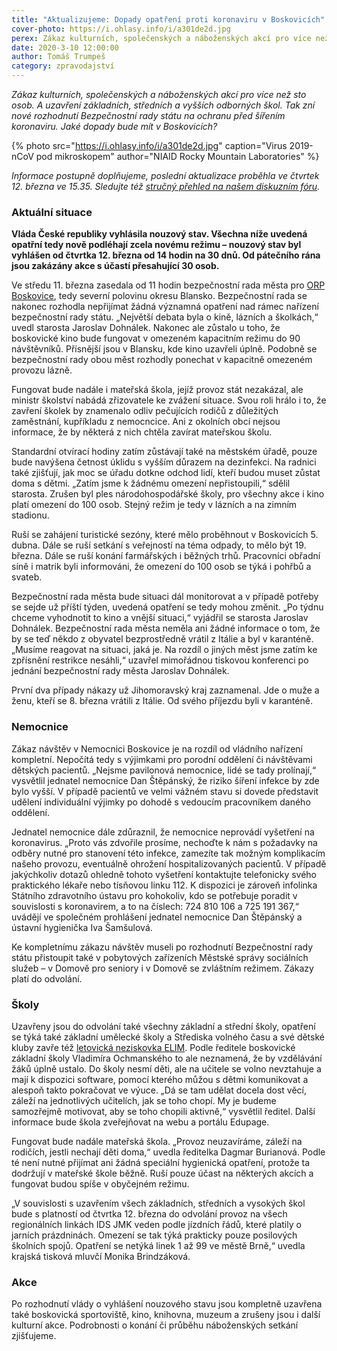 ```yaml
---
title: "Aktualizujeme: Dopady opatření proti koronaviru v Boskovicích"
cover-photo: https://i.ohlasy.info/i/a301de2d.jpg
perex: Zákaz kulturních, společenských a náboženských akcí pro více než sto osob. A uzavření základních, středních a vyšších odborných škol. Tak zní nové rozhodnutí Bezpečnostní rady státu na ochranu před šířením koronaviru.
date: 2020-3-10 12:00:00
author: Tomáš Trumpeš
category: zpravodajství
---
```


*Zákaz kulturních, společenských a náboženských akcí pro více než sto osob. A uzavření základních, středních a vyšších odborných škol. Tak zní nové rozhodnutí Bezpečnostní rady státu na ochranu před šířením koronaviru. Jaké dopady bude mít v Boskovicích?*

{% photo src="https://i.ohlasy.info/i/a301de2d.jpg" caption="Virus 2019-nCoV pod mikroskopem" author="NIAID Rocky Mountain Laboratories" %}

*Informace postupně doplňujeme, poslední aktualizace proběhla ve čtvrtek 12. března ve 15.35. Sledujte též [stručný přehled na našem diskuzním fóru](https://forum.ohlasy.info/t/aktualni-opatreni-proti-koronaviru/387).*

### Aktuální situace

**Vláda České republiky vyhlásila nouzový stav. Všechna níže uvedená opatřní tedy nově podléhají zcela novému režimu – nouzový stav byl vyhlášen od čtvrtka 12. března od 14 hodin na 30 dnů. Od pátečního rána jsou zakázány akce s účastí přesahující 30 osob.**

Ve středu 11. března zasedala od 11 hodin bezpečnostní rada města pro [ORP Boskovice](https://cs.wikipedia.org/wiki/Obvod_obce_s_rozš%C3%ADřenou_působnost%C3%AD_Boskovice), tedy severní polovinu okresu Blansko. Bezpečnostní rada se nakonec rozhodla nepřijímat žádná významná opatření nad rámec nařízení bezpečnostní rady státu. „Největší debata byla o kině, lázních a školkách,“ uvedl starosta Jaroslav Dohnálek. Nakonec ale zůstalo u toho, že boskovické kino bude fungovat v omezeném kapacitním režimu do 90 návštěvníků. Přísnější jsou v Blansku, kde kino uzavřeli úplně. Podobně se bezpečnostní rady obou měst rozhodly ponechat v kapacitně omezeném provozu lázně.

Fungovat bude nadále i mateřská škola, jejíž provoz stát nezakázal, ale ministr školství nabádá zřizovatele ke zvážení situace. Svou roli hrálo i to, že zavření školek by znamenalo odliv pečujících rodičů z důležitých zaměstnání, kupříkladu z nemocncice. Ani z okolních obcí nejsou informace, že by některá z nich chtěla zavírat mateřskou školu.

Standardní otvírací hodiny zatím zůstávají také na městském úřadě, pouze bude navýšena četnost úklidu s vyšším důrazem na dezinfekci. Na radnici také zjišťují, jak moc se úřadu dotkne odchod lidí, kteří budou muset zůstat doma s dětmi. „Zatím jsme k žádnému omezení nepřistoupili,“ sdělil starosta.
Zrušen byl ples národohospodářské školy, pro všechny akce i kino platí omezení do 100 osob. Stejný režim je tedy v lázních a na zimním stadionu.

Ruší se zahájení turistické sezóny, které mělo proběhnout v Boskovicích 5. dubna. Dále se ruší setkání s veřejností na téma odpady, to mělo být 19. března. Dále se ruší konání farmářských i běžných trhů. Pracovníci obřadní síně i matrik byli informováni, že omezení do 100 osob se týká i pohřbů a svateb.

Bezpečnostní rada města bude situaci dál monitorovat a v případě potřeby se sejde už příští týden, uvedená opatření se tedy mohou změnit. „Po týdnu chceme vyhodnotit to kino a vnější situaci,“ vyjádřil se starosta Jaroslav Dohnálek. Bezpečnostní rada města neměla ani žádné informace o tom, že by se teď někdo z obyvatel bezprostředně vrátil z Itálie a byl v karanténě. „Musíme reagovat na situaci, jaká je. Na rozdíl o jiných měst jsme zatím ke zpřísnění restrikce nesáhli,“ uzavřel mimořádnou tiskovou konferenci po jednání bezpečnostní rady města Jaroslav Dohnálek.

První dva případy nákazy už Jihomoravský kraj zaznamenal. Jde o muže a ženu, kteří se 8. března vrátili z Itálie. Od svého příjezdu byli v karanténě.

### Nemocnice

Zákaz návštěv v Nemocnici Boskovice je na rozdíl od vládního nařízení kompletní. Nepočítá tedy s výjimkami pro porodní oddělení či návštěvami dětských pacientů. „Nejsme pavilonová nemocnice, lidé se tady prolínají,“ vysvětlil jednatel nemocnice Dan Štěpánský, že riziko šíření infekce by zde bylo vyšší. V případě pacientů ve velmi vážném stavu si dovede představit udělení individuální výjimky po dohodě s vedoucím pracovníkem daného oddělení.

Jednatel nemocnice dále zdůraznil, že nemocnice neprovádí vyšetření na koronavirus. „Proto vás zdvořile prosíme, nechoďte k nám s požadavky na odběry nutné pro stanovení této infekce, zamezíte tak možným komplikacím našeho provozu, eventuálně ohrožení hospitalizovaných pacientů. V případě jakýchkoliv dotazů ohledně tohoto vyšetření kontaktujte telefonicky svého praktického lékaře nebo tísňovou linku 112. K dispozici je zároveň infolinka Státního zdravotního ústavu pro kohokoliv, kdo se potřebuje poradit v souvislosti s koronavirem, a to na číslech: 724 810 106 a 725 191 367,“ uvádějí ve společném prohlášení jednatel nemocnice Dan Štěpánský a ústavní hygienička Iva Šamšulová.

Ke kompletnímu zákazu návštěv museli po rozhodnutí Bezpečnostní rady státu přistoupit také v pobytových zařízeních Městské správy sociálních služeb – v Domově pro seniory i v Domově se zvláštním režimem. Zákazy platí do odvolání.

### Školy

Uzavřeny jsou do odvolání také všechny základní a střední školy, opatření se týká také základní umělecké školy a Střediska volného času a své dětské kluby zavře též [letovická neziskovka ELIM](https://www.facebook.com/ElimLetovice/photos/a.558898044143284/3207428845956844/?type=3&theater). Podle ředitele boskovické základní školy Vladimíra Ochmanského to ale neznamená, že by vzdělávání žáků úplně ustalo. Do školy nesmí děti, ale na učitele se volno nevztahuje a mají k dispozici software, pomocí kterého můžou s dětmi komunikovat a alespoň takto pokračovat ve výuce. „Dá se tam udělat docela dost věcí, záleží na jednotlivých učitelích, jak se toho chopí. My je budeme samozřejmě motivovat, aby se toho chopili aktivně,“ vysvětlil ředitel. Další informace bude škola zveřejňovat na webu a portálu Edupage.

Fungovat bude nadále mateřská škola. „Provoz neuzavíráme, záleží na rodičích, jestli nechají děti doma,“ uvedla ředitelka Dagmar Burianová. Podle té není nutné přijímat ani žádná speciální hygienická opatření, protože ta dodržují v mateřské škole běžně. Ruší pouze účast na některých akcích a fungovat budou spíše v obyčejném režimu.

„V souvislosti s uzavřením všech základních, středních a vysokých škol bude s platností od čtvrtka 12. března do odvolání provoz na všech regionálních linkách IDS JMK veden podle jízdních řádů, které platily o jarních prázdninách. Omezení se tak týká prakticky pouze posilových školních spojů. Opatření se netýká linek 1 až 99 ve městě Brně,“ uvedla krajská tisková mluvčí Monika Brindzáková.

### Akce

Po rozhodnutí vlády o vyhlášení nouzového stavu jsou kompletně uzavřena také boskovická sportoviště, kino, knihovna, muzeum a zrušeny jsou i další kulturní akce. Podrobnosti o konání či průběhu náboženských setkání zjišťujeme.
